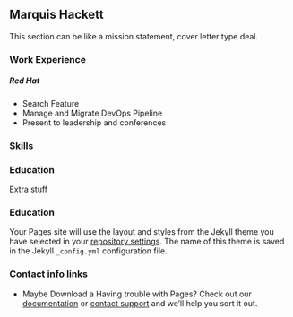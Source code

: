 ## Marquis Hackett

This section can be like a mission statement, cover letter type deal.


### Work Experience 

##### Red Hat

 - Search Feature
 - Manage and Migrate DevOps Pipeline
 - Present to leadership and conferences

### Skills


### Education 
Extra stuff


### Education 
Your Pages site will use the layout and styles from the Jekyll theme you have selected in your [repository settings](https://github.com/lokafsenna/lokafsenna.github.io/settings/pages). The name of this theme is saved in the Jekyll `_config.yml` configuration file.

### Contact info links 
 - Maybe Download a [ ](Resume) 
Having trouble with Pages? Check out our [documentation](https://docs.github.com/categories/github-pages-basics/) or [contact support](https://support.github.com/contact) and we’ll help you sort it out.
